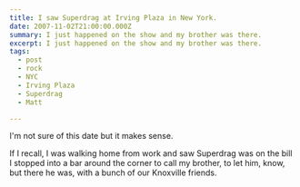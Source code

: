 ```yaml
---
title: I saw Superdrag at Irving Plaza in New York.
date: 2007-11-02T21:00:00.000Z
summary: I just happened on the show and my brother was there.
excerpt: I just happened on the show and my brother was there.
tags:
  - post
  - rock
  - NYC
  - Irving Plaza
  - Superdrag
  - Matt

---
```


I'm not sure of this date but it makes sense.

If I recall, I was walking home from work and saw Superdrag was on the bill I stopped into a bar around the corner to call my brother, to let him, know, but there he was, with a bunch of our Knoxville friends.
